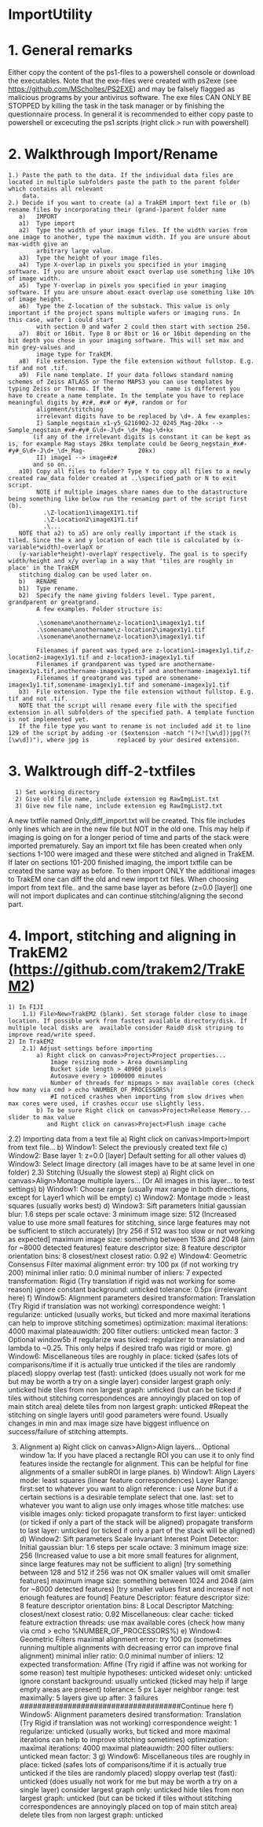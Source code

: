 # ImportUtility
# 1. General remarks

Either copy the content of the ps1-files to a powershell console or download the executables.
Note that the exe-files were created with ps2exe (see https://github.com/MScholtes/PS2EXE) and may be falsely flagged as malicious programs by your antivirus software.
The exe files CAN ONLY BE STOPPED by killing the task in the task manager or by finishing the questionnaire process. In general it is recommended to either copy paste to powershell or excecuting the ps1 scripts (right click > run with powershell)


# 2. Walkthrough Import/Rename
    1.) Paste the path to the data. If the individual data files are located in multiple subfolders paste the path to the parent folder which contains all relevant     
        data.
    2.) Decide if you want to create (a) a TrakEM import text file or (b) rename files by incorporating their (grand-)parent folder name
       a)   IMPORT 
       a1)  Type import
       a2)  Type the width of your image files. If the width varies from one image to another, type the maximum width. If you are unsure about max-width give an
            arbitrary large value.
       a3)  Type the height of your image files. 
       a4)  Type X-overlap in pixels you specified in your imaging software. If you are unsure about exact overlap use something like 10% of image width.
       a5)  Type Y-overlap in pixels you specified in your imaging software. If you are unsure about exact overlap use something like 10% of image height.
       a6)  Type the Z-location of the substack. This value is only important if the project spans multiple wafers or imaging runs. In this case, wafer 1 could start
            with section 0 and wafer 2 could then start with section 250.
       a7)  8bit or 16bit. Type 8 or 8bit or 16 or 16bit depending on the bit depth you chose in your imaging software. This will set max and min grey-values and 
            image type for TrakEM.
       a8)  File extension. Type the file extension without fullstop. E.g. tif and not .tif.
       a9)  File name template. If your data follows standard naming schemes of Zeiss ATLAS5 or Thermo MAPS3 you can use templates by typing Zeiss or Thermo. If the               name is different you have to create a name template. In the template you have to replace meaningful digits by #z#, #x# or #y#, random or for   
            alignment/stitching
            irrelevant digits have to be replaced by \d+. A few examples:
            I) Sample_negstain_x1-y5_G216902-J2_0245_Mag-20kx --> Sample_negstain_#x#-#y#_G\d+-J\d+_\d+_Mag-\d+kx
           (if any of the irrelevant digits is constant it can be kept as is, for example Mag stays 20kx template could be Georg_negstain_#x#-#y#_G\d+-J\d+_\d+_Mag-               20kx)
            II) image1 --> image#z#
           and so on...
       a10) Copy all files to folder? Type Y to copy all files to a newly created raw_data folder created at ..\specified_path or N to exit script.
            NOTE if multiple images share names due to the datastructure being something like below run the renaming part of the script first (b).
              .\Z-location1\imageX1Y1.tif
              .\Z-Location2\imageX1Y1.tif
              .\...
       NOTE that a2) to a5) are only really important if the stack is tiled. Since the x and y location of each tile is calculated by (x-variable*width)-overlapX or 
       (y-variable*height)-overlapY respectively. The goal is to specify width/height and x/y overlap in a way that 'tiles are roughly in place' in the TrakEM 
       stitching dialog can be used later on.
       b)   RENAME
       b1)  Type rename.
       b2)  Specify the name giving folders level. Type parent, grandparent or greatgrand.
            A few examples. Folder structure is:
            
            .\somename\anothername\z-location1\imagex1y1.tif
            .\somename\anothername\z-location2\imagex1y1.tif
            .\somename\anothername\z-location3\imagex1y1.tif
            
            Filenames if parent was typed are z-location1-imagex1y1.tif,z-location2-imagex1y1.tif and z-location3-imagex1y1.tif
            Filenames if grandparent was typed are anothername-imagex1y1.tif,anothername-imagex1y1.tif and anothername-imagex1y1.tif
            Filenames if greatgrand was typed are somename-imagex1y1.tif,somename-imagex1y1.tif and somename-imagex1y1.tif
       b3)  File extension. Type the file extension without fullstop. E.g. tif and not .tif.
       NOTE that the script will rename every file with the specified extension in all subfolders of the specified path. A template function is not implemented yet.
       If the file type you want to rename is not included add it to line 129 of the script by adding -or ($extension -match "(?<![\w\d])jpg(?![\w\d])"), where jpg is        replaced by your desired extension.
       
 # 3. Walktrough diff-2-txtfiles
      1) Set working directory
      2) Give old file name, include extension eg RawImgList.txt
      3) Give new file name, include extension eg RawImgList2.txt
A new txtfile named Only_diff_import.txt will be created. This file includes only lines which are in the new file but NOT in the old one. This may help if imaging is going on for a longer period of time and parts of the stack were imported prematurely. Say an import txt file has been created when only sections 1-100 were imaged and these were stitched and aligned in TrakEM. If later on sections 101-200 finished imaging, the import txtfile can be created the same way as before. To then import ONLY the additional images to TrakEM one can diff the old and new import txt files. When choosing import from text file.. and the same base layer as before (z=0.0 [layer]) one will not import duplicates and can continue stitching/aligning the second part.


# 4. Import, stitching and aligning in TrakEM2 (https://github.com/trakem2/TrakEM2)
    1) In FIJI
        1.1) File>New>TrakEM2 (blank). Set storage folder close to image location. If possible work from fastest available directory/disk. If multiple local disks are  available consider Raid0 disk striping to improve read/write speed.
    2) In TrakEM2
        2.1) Adjust settings before importing
            a) Right click on canvas>Project>Project properties...
                Image resizing mode > Area downsampling
                Bucket side length > 40960 pixels
                Autosave every > 1000000 minutes
                Number of threads for mipmaps > max available cores (check how many via cmd > echo %NUMBER_OF_PROCESSORS%)
                #I noticed crashes when importing from slow drives when max cores were used, if crashes occur use slightly less.
            b) To be sure Right click on canvas>Project>Release Memory... slider to max value
               and Right click on canvas>Project>Flush image cache
  2.2) Importing data from a text file
    a) Right click on canvas>Import>Import from text file...
    b) Window1: Select the previously created text file
    c) Window2: Base layer 1: z=0.0 [layer]
                Default setting for all other values
    d) Window3: Select Image directory (all images have to be at same level in one folder)
  2.3) Stitching (Usually the slowest step)
    a) Right click on canvas>Align>Montage multiple layers... (Or All images in this layer... to test settings)
    b) Window1: Choose range (usually max range in both directions, except for Layer1 which will be empty)
    c) Window2: Montage mode > least squares (usually works best)
    d) Window3: Sift parameters
                Initial gaussian blur: 1.6
                steps per scale octave: 3
                minimum image size: 512 (Increased value to use more small features for stitching, since large features may not be sufficient to stitch accurately)
                                    [try 256 if 512 was too slow or not working as expected]
                maximum image size: something between 1536 and 2048 (aim for ~8000 detected features)
                feature descriptor size: 8
                feature descriptor orientation bins: 8
                closest/next closest ratio: 0.92
    e) Window4: Geometric Consensus Filter
                maximal alignment error: try 100 px (if not working try 200)
                minimal inlier ratio: 0.0
                minimal number of inliers: 7
                expected transformation: Rigid (Try translation if rigid was not working for some reason)
                ignore constant background: unticked
                tolerance: 0.5px (irrelevant here)
    f) Window5: Alignment parameters
                desired transformation: Translation (Try Rigid if translation was not working)
                correspondence weight: 1
                regularize: unticked (usually works, but ticked and more maximal iterations can help to improve stitching sometimes)
                optimization:
                  maximal iterations: 4000
                maximal plateauwidth: 200
                filter outliers: unticked
                  mean factor: 3
                        Optional window5b if regularize was ticked: regularizer to translation and lambda to ~0.25. This only helps if desired trafo was rigid or                               more.
    g) Window6: Miscellaneous
                tiles are roughly in place: ticked (safes lots of comparisons/time if it is actually true unticked if the tiles are randomly placed)
                sloppy overlap test (fast): unticked (does usually not work for me but may be worth a try on a single layer)
                consider largest graph only: unticked
                hide tiles from non largest graph: unticked (but can be ticked if tiles without stitching correspondences are annoyingly placed on top of main stitch                   area)
                delete tiles from non largest graph: unticked
#Repeat the stitching on single layers until good parameters were found. Usually changes in min and max image size have biggest influence on success/failure of     stitching attempts.

3) Alignment
    a) Right click on canvas>Align>Align layers...
      Optional window 1a: If you have placed a rectangle ROI you can use it to only find features inside the rectangle for alignment. This can be helpful for fine             alignments of a smaller subROI in large planes.
    b) Window1: Align Layers 
                mode: least squares (linear feature correspondences)
               Layer Range:
                first:set to whatever you want to align
                reference: i use *None* but if a certain sections is a desirable template select that one.
                last: set to whatever you want to align
                use only images whose title matches:
                use visible images only: ticked
                propagate transform to first layer: unticked (or ticked if only a part of the stack will be aligned)
                propagate transform to last layer: unticked (or ticked if only a part of the stack will be aligned)
    d) Window2: Sift parameters
              Scale Invariant Interest Point Detector:
                Initial gaussian blur: 1.6
                steps per scale octave: 3
                minimum image size: 256 (Increased value to use a bit more small features for alignment, since large features may not be sufficient to align)
                                   [try something between 128 and 512 if 256 was not OK smaller values will omit smaller features]
                maximum image size: something between 1024 and 2048 (aim for ~8000 detected features)
                                   [try smaller values first and increase if not enough features are found]
              Feature Descriptor:
                feature descriptor size: 8
                feature descriptor orientation bins: 8
              Local Descriptor Matching:
                closest/next closest ratio: 0.92
              Miscellaneous:
                clear cache: ticked
                feature extraction threads: use max available cores (check how many via cmd > echo %NUMBER_OF_PROCESSORS%)
    e) Window4: Geometric Filters
                maximal alignment error: try 100 px (sometimes running multiple alignments with decreasing error can improve final alignment)
                minimal inlier ratio: 0.0
                minimal number of inliers: 12
                expected transformation: Affine (Try rigid if affine was not working for some reason)
                test multiple hypotheses: unticked
                wideset only: unticked
                ignore constant background: usually unticked (ticked may help if large empty areas are present)
                  tolerance: 5 px
              Layer neighbor range:
                test maximally: 5 layers
                give up after: 3 failures
                #####################################Continue here
    f) Window5: Alignment parameters
                desired transformation: Translation (Try Rigid if translation was not working)
                correspondence weight: 1
                regularize: unticked (usually works, but ticked and more maximal iterations can help to improve stitching sometimes)
                optimization:
                  maximal iterations: 4000
                maximal plateauwidth: 200
                filter outliers: unticked
                  mean factor: 3
    g) Window6: Miscellaneous
                tiles are roughly in place: ticked (safes lots of comparisons/time if it is actually true unticked if the tiles are randomly placed)
                sloppy overlap test (fast): unticked (does usually not work for me but may be worth a try on a single layer)
                consider largest graph only: unticked
                hide tiles from non largest graph: unticked (but can be ticked if tiles without stitching correspondences are annoyingly placed on top of main stitch                   area)
                delete tiles from non largest graph: unticked
    
    
    
    
      
 
